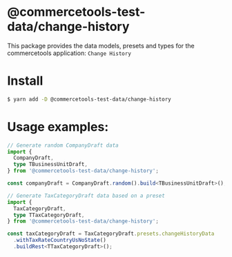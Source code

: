 # @commercetools-test-data/change-history

This package provides the data models, presets and types for the commercetools application: `Change History`

# Install

```bash
$ yarn add -D @commercetools-test-data/change-history
```

# Usage examples:

```ts
// Generate random CompanyDraft data
import {
  CompanyDraft,
  type TBusinessUnitDraft,
} from '@commercetools-test-data/change-history';

const companyDraft = CompanyDraft.random().build<TBusinessUnitDraft>();
```

```ts
// Generate TaxCategoryDraft data based on a preset
import {
  TaxCategoryDraft,
  type TTaxCategoryDraft,
} from '@commercetools-test-data/change-history';

const taxCategoryDraft = TaxCategoryDraft.presets.changeHistoryData
  .withTaxRateCountryUsNoState()
  .buildRest<TTaxCategoryDraft>();
```

